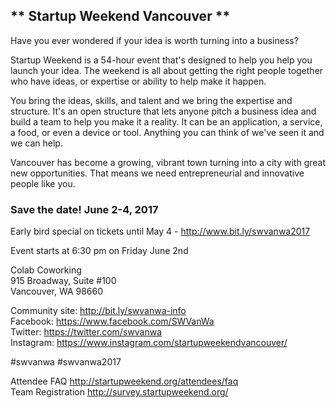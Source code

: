 ## ** Startup Weekend Vancouver **  

Have you ever wondered if your idea is worth turning into a business?

Startup Weekend is a 54-hour event that's designed to help you help you launch your idea. The weekend is all about getting the right people together who have ideas, or expertise or ability to help make it happen. 

You bring the ideas, skills, and talent and we bring the expertise and structure. It's an open structure that lets anyone pitch a business idea and build a team to help you make it a reality. It can be an application, a service, a food, or even a device or tool. Anything you can think of we've seen it and we can help.

Vancouver has become a growing, vibrant town turning into a city with great new opportunities. That means we need entrepreneurial and innovative people like you. 

### Save the date! June 2-4, 2017

Early bird special on tickets until May 4 - http://www.bit.ly/swvanwa2017

Event starts at 6:30 pm on Friday June 2nd

Colab Coworking  
915 Broadway, Suite #100  
Vancouver, WA 98660 

Community site: http://bit.ly/swvanwa-info   
Facebook: https://www.facebook.com/SWVanWa  
Twitter: https://twitter.com/swvanwa  
Instagram: https://www.instagram.com/startupweekendvancouver/  

#swvanwa #swvanwa2017

Attendee FAQ http://startupweekend.org/attendees/faq  
Team Registration http://survey.startupweekend.org/  



